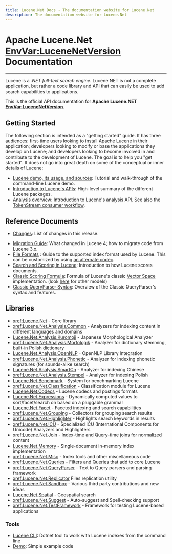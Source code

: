 ```yaml
---
title: Lucene.Net Docs - The documentation website for Lucene.Net
description: The documentation website for Lucene.Net
---
```


Apache Lucene.Net <EnvVar:LuceneNetVersion> Documentation
===============

---------------

Lucene is a _.NET full-text search engine_. Lucene.NET is not a complete application, 
but rather a code library and API that can easily be used to add search capabilities
to applications.

This is the official API documentation for __Apache Lucene.NET <EnvVar:LuceneNetVersion>__.

## Getting Started

The following section is intended as a "getting started" guide. It has three
audiences: first-time users looking to install Apache Lucene in their
application; developers looking to modify or base the applications they develop
on Lucene; and developers looking to become involved in and contribute to the
development of Lucene. The goal is to help you "get started". It does not go into great depth
on some of the conceptual or inner details of Lucene:

- [Lucene demo, its usage, and sources](xref:Lucene.Net.Demo): Tutorial and walk-through of the command-line Lucene demo.
- [Introduction to Lucene's APIs](xref:Lucene.Net): High-level summary of the different Lucene packages.
- [Analysis overview](xref:Lucene.Net.Analysis): Introduction to Lucene's analysis API. See also the [TokenStream consumer workflow](xref:Lucene.Net.Analysis.TokenStream).

## Reference Documents

- [Changes](https://github.com/apache/lucenenet/releases/tag/<EnvVar:LuceneNetReleaseTag>): List of changes in this release.
<!-- - System Requirements: Minimum and supported .NET versions. LUCENENT TODO: Add link -->
- [Migration Guide](xref:Lucene.Net.Migration.Guide): What changed in Lucene 4; how to migrate code from Lucene 3.x.
- [File Formats](xref:Lucene.Net.Codecs.Lucene46) : Guide to the supported index format used by Lucene.  This can be customized by using [an alternate codec](xref:Lucene.Net.Codecs).
- [Search and Scoring in Lucene](xref:Lucene.Net.Search): Introduction to how Lucene scores documents.
- [Classic Scoring Formula](xref:Lucene.Net.Search.Similarities.TFIDFSimilarity): Formula of Lucene's classic [Vector Space](http://en.wikipedia.org/wiki/Vector_Space_Model) implementation. (look [here](xref:Lucene.Net.Search.Similarities) for other models)
- [Classic QueryParser Syntax](xref:Lucene.Net.QueryParsers.Classic): Overview of the Classic QueryParser's syntax and features.

## Libraries

- <xref:Lucene.Net> - Core library
- <xref:Lucene.Net.Analysis.Common> - Analyzers for indexing content in different languages and domains
- [Lucene.Net.Analysis.Kuromoji](xref:Lucene.Net.Analysis.Ja) - Japanese Morphological Analyzer
- <xref:Lucene.Net.Analysis.Morfologik> - Analyzer for dictionary stemming, built-in Polish dictionary
- [Lucene.Net.Analysis.OpenNLP](xref:Lucene.Net.Analysis.OpenNlp) - OpenNLP Library Integration
- <xref:Lucene.Net.Analysis.Phonetic> - Analyzer for indexing phonetic signatures (for sounds-alike search)
- [Lucene.Net.Analysis.SmartCn](xref:Lucene.Net.Analysis.Cn.Smart) - Analyzer for indexing Chinese
- <xref:Lucene.Net.Analysis.Stempel> - Analyzer for indexing Polish
- [Lucene.Net.Benchmark](xref:Lucene.Net.Benchmarks) - System for benchmarking Lucene
- <xref:Lucene.Net.Classification> - Classification module for Lucene
- [Lucene.Net.Codecs](api/codecs/overview.html) - Lucene codecs and postings formats
- [Lucene.Net.Expressions](xref:Lucene.Net.Expressions) - Dynamically computed values to sort/facet/search on based on a pluggable grammar
- [Lucene.Net.Facet](xref:Lucene.Net.Facet) - Faceted indexing and search capabilities
- <xref:Lucene.Net.Grouping> - Collectors for grouping search results
- <xref:Lucene.Net.Highlighter> - Highlights search keywords in results
- <xref:Lucene.Net.ICU> - Specialized ICU (International Components for Unicode) Analyzers and Highlighters
- <xref:Lucene.Net.Join> - Index-time and Query-time joins for normalized content
- [Lucene.Net.Memory](xref:Lucene.Net.Index.Memory) - Single-document in-memory index implementation
- <xref:Lucene.Net.Misc> - Index tools and other miscellaneous code
- <xref:Lucene.Net.Queries> - Filters and Queries that add to core Lucene
- <xref:Lucene.Net.QueryParser> - Text to Query parsers and parsing framework
- <xref:Lucene.Net.Replicator> Files replication utility
- <xref:Lucene.Net.Sandbox> - Various third party contributions and new ideas
- [Lucene.Net.Spatial](xref:Lucene.Net.Spatial) - Geospatial search
- <xref:Lucene.Net.Suggest> - Auto-suggest and Spell-checking support
- <xref:Lucene.Net.TestFramework> - Framework for testing Lucene-based applications

### Tools

- [Lucene CLI](cli/index.html): Dotnet tool to work with Lucene indexes from the command line
- [Demo](xref:Lucene.Net.Demo): Simple example code
